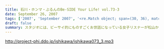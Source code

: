 ```yaml
---
title: 石川・ホンマ・ぶるんのBe-SIDE Your Life! vol.73-3
date: September 26, 2007
tags: ['2007', 'September 2007', '<re.Match object; span=(30, 36), match='vol.73'>']
draft: false
summary: スタジオには、ビーサイ的にものすごくお世話になっている女子リスナーが松山から来てくれました！！しかも、ビーサイの収録が上京のメインテーマだったらしい！良き年頃の女の子を目の前にしても、羞恥メールの数々を読み上げるビーサイ・・・僕の座るミキサー卓の後ろで笑ってはいましたが・・・なんだかなぁ。NAMAE
---
```


http://project-phi.ddo.jp/ishikawa/ishikawa073_3.mp3
